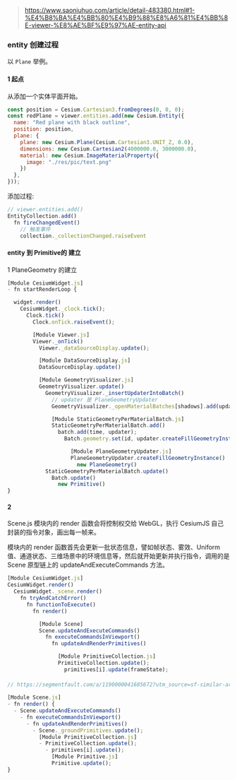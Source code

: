> https://www.saoniuhuo.com/article/detail-483380.html#1-%E4%B8%BA%E4%BB%80%E4%B9%88%E8%A6%81%E4%BB%8E-viewer-%E8%AE%BF%E9%97%AE-entity-api



### entity 创建过程
以 `Plane` 举例。

#### 1 起点

从添加一个实体平面开始。
```js
const position = Cesium.Cartesian3.fromDegrees(0, 0, 0);
const redPlane = viewer.entities.add(new Cesium.Entity({
  name: "Red plane with black outline",
  position: position,
  plane: {
    plane: new Cesium.Plane(Cesium.Cartesian3.UNIT_Z, 0.0),
    dimensions: new Cesium.Cartesian2(4000000.0, 3000000.0),
    material: new Cesium.ImageMaterialProperty({
      image: "./res/pic/text.png"
    })
  },
}));
```

添加过程:
```js
// viewer.entities.add()
EntityCollection.add()
  fn fireChangedEvent()
    // 触发事件
    collection._collectionChanged.raiseEvent
```

#### entity 到 Primitive的 建立
1 PlaneGeometry 的建立

```js
[Module CesiumWidget.js]
- fn startRenderLoop {

  widget.render()
    CesiumWidget._clock.tick();
      Clock.tick()
        Clock.onTick.raiseEvent();

        [Module Viewer.js]
        Viewer._onTick()
          Viewer._dataSourceDisplay.update();

          [Module DataSourceDisplay.js]
          DataSourceDisplay.update()

          [Module GeometryVisualizer.js]
          GeometryVisualizer.update()
            GeometryVisualizer._insertUpdaterIntoBatch()
              // updater 是 PlaneGeometryUpdater
              GeometryVisualizer._openMaterialBatches[shadows].add(updater);

              [Module StaticGeometryPerMaterialBatch.js]
              StaticGeometryPerMaterialBatch.add()
                batch.add(time, updater);
                  Batch.geometry.set(id, updater.createFillGeometryInstance());

                    [Module PlaneGeometryUpdater.js]
                    PlaneGeometryUpdater.createFillGeometryInstance()
                      new PlaneGeometry()
            StaticGeometryPerMaterialBatch.update()
              Batch.update()
                new Primitive()
}
```

#### 2
Scene.js 模块内的 render 函数会将控制权交给 WebGL，执行 CesiumJS 自己封装的指令对象，画出每一帧来。

模块内的 render 函数首先会更新一批状态信息，譬如帧状态、雾效、Uniform 值、通道状态、三维场景中的环境信息等，然后就开始更新并执行指令，调用的是 Scene 原型链上的 updateAndExecuteCommands 方法。
```js
[Module CesiumWidget.js]
CesiumWidget.render()
  CesiumWidget._scene.render()
    fn tryAndCatchError()
      fn functionToExecute()
        fn render()

          [Module Scene]
          Scene.updateAndExecuteCommands()
            fn executeCommandsInViewport()
              fn updateAndRenderPrimitives()

                [Module PrimitiveCollection.js]
                PrimitiveCollection.update();
                  primitives[i].update(frameState);
```


####

```js
// https://segmentfault.com/a/1190000041685672?utm_source=sf-similar-article

[Module Scene.js]
- fn render() {
  - Scene.updateAndExecuteCommands()
    - fn executeCommandsInViewport()
      - fn updateAndRenderPrimitives()
        - Scene._groundPrimitives.update();
          [Module PrimitiveCollection.js]
          - PrimitiveCollection.update();
            - primitives[i].update();
              [Module Primitive.js]
              Primitive.update();
}

```
